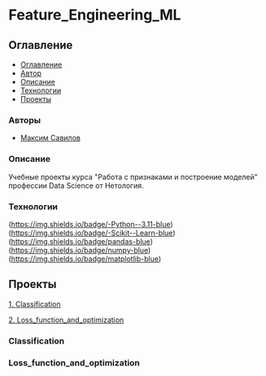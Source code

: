 # Feature_Engineering_ML

## Оглавление

- [Оглавление](#оглавление)
- [Автор](#авторы)
- [Описание](#описание)
- [Технологии](#технологии)
- [Проекты](#проекты)

### Авторы

- [Максим Савилов](https://github.com/msavilov/)

### Описание

Учебные проекты курса "Работа с признаками и построение моделей" профессии Data Science от Нетология.

### Технологии

(https://img.shields.io/badge/-Python--3.11-blue)
(https://img.shields.io/badge/-Scikit--Learn-blue)
(https://img.shields.io/badge/pandas-blue)
(https://img.shields.io/badge/numpy-blue)
(https://img.shields.io/badge/matplotlib-blue)

## Проекты

  [1. Classification](#сlassification)
  
  [2. Loss_function_and_optimization](#loss_function_and_optimization)
  
### Classification
  

### Loss_function_and_optimization

    
  
